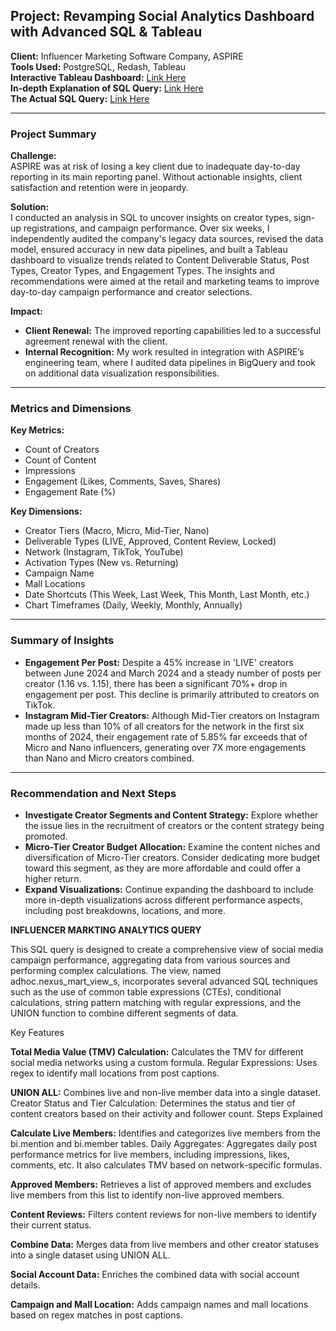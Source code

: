 ## **Project: Revamping Social Analytics Dashboard with Advanced SQL & Tableau**

**Client:** Influencer Marketing Software Company, ASPIRE  
**Tools Used:** PostgreSQL, Redash, Tableau  
**Interactive Tableau Dashboard:** [Link Here](https://public.tableau.com/views/SOCIAL_MEDIA_OVERVIEW/Dashboard1?:language=en-US&:sid=&:redirect=auth&:display_count=n&:origin=viz_share_link)  
**In-depth Explanation of SQL Query:** [Link Here](https://github.com/analytisor/Social_Analytics_Dashboard/blob/main/SQL_Overview.md)  
**The Actual SQL Query:** [Link Here](https://github.com/analytisor/Social_Analytics_Dashboard/blob/main/social_analytics_query.sql)

---

### **Project Summary**

**Challenge:**  
ASPIRE was at risk of losing a key client due to inadequate day-to-day reporting in its main reporting panel. Without actionable insights, client satisfaction and retention were in jeopardy.

**Solution:**  
I conducted an analysis in SQL to uncover insights on creator types, sign-up registrations, and campaign performance. Over six weeks, I independently audited the company's legacy data sources, revised the data model, ensured accuracy in new data pipelines, and built a Tableau dashboard to visualize trends related to Content Deliverable Status, Post Types, Creator Types, and Engagement Types. The insights and recommendations were aimed at the retail and marketing teams to improve day-to-day campaign performance and creator selections.

**Impact:**  
- **Client Renewal:** The improved reporting capabilities led to a successful agreement renewal with the client.  
- **Internal Recognition:** My work resulted in integration with ASPIRE’s engineering team, where I audited data pipelines in BigQuery and took on additional data visualization responsibilities.

---

### **Metrics and Dimensions**

**Key Metrics:**
- Count of Creators  
- Count of Content  
- Impressions  
- Engagement (Likes, Comments, Saves, Shares)  
- Engagement Rate (%)

**Key Dimensions:**
- Creator Tiers (Macro, Micro, Mid-Tier, Nano)  
- Deliverable Types (LIVE, Approved, Content Review, Locked)  
- Network (Instagram, TikTok, YouTube)  
- Activation Types (New vs. Returning)  
- Campaign Name  
- Mall Locations  
- Date Shortcuts (This Week, Last Week, This Month, Last Month, etc.)  
- Chart Timeframes (Daily, Weekly, Monthly, Annually)

---

### **Summary of Insights**

- **Engagement Per Post:** Despite a 45% increase in 'LIVE' creators between June 2024 and March 2024 and a steady number of posts per creator (1.16 vs. 1.15), there has been a significant 70%+ drop in engagement per post. This decline is primarily attributed to creators on TikTok.
- **Instagram Mid-Tier Creators:** Although Mid-Tier creators on Instagram made up less than 10% of all creators for the network in the first six months of 2024, their engagement rate of 5.85% far exceeds that of Micro and Nano influencers, generating over 7X more engagements than Nano and Micro creators combined.

---

### **Recommendation and Next Steps**

- **Investigate Creator Segments and Content Strategy:** Explore whether the issue lies in the recruitment of creators or the content strategy being promoted.
- **Micro-Tier Creator Budget Allocation:** Examine the content niches and diversification of Micro-Tier creators. Consider dedicating more budget toward this segment, as they are more affordable and could offer a higher return.
- **Expand Visualizations:** Continue expanding the dashboard to include more in-depth visualizations across different performance aspects, including post breakdowns, locations, and more.





**INFLUENCER MARKTING ANALYTICS QUERY**

This SQL query is designed to create a comprehensive view of social media campaign performance, aggregating data from various sources and performing complex calculations. The view, named adhoc.nexus_mart_view_s, incorporates several advanced SQL techniques such as the use of common table expressions (CTEs), conditional calculations, string pattern matching with regular expressions, and the UNION function to combine different segments of data.

Key Features

**Total Media Value (TMV) Calculation:** Calculates the TMV for different social media networks using a custom formula.
Regular Expressions: Uses regex to identify mall locations from post captions.

**UNION ALL:** Combines live and non-live member data into a single dataset.
Creator Status and Tier Calculation: Determines the status and tier of content creators based on their activity and follower count.
Steps Explained

**Calculate Live Members:** Identifies and categorizes live members from the bi.mention and bi.member tables.
Daily Aggregates: Aggregates daily post performance metrics for live members, including impressions, likes, comments, etc. It also calculates TMV based on network-specific formulas.

**Approved Members:** Retrieves a list of approved members and excludes live members from this list to identify non-live approved members.

**Content Reviews:** Filters content reviews for non-live members to identify their current status.

**Combine Data:** Merges data from live members and other creator statuses into a single dataset using UNION ALL.

**Social Account Data:** Enriches the combined data with social account details.

**Campaign and Mall Location:** Adds campaign names and mall locations based on regex matches in post captions.
